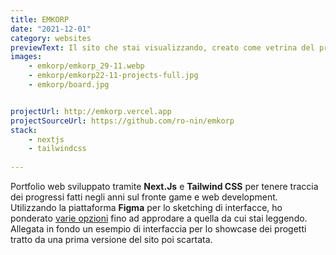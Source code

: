 ```yaml
---
title: EMKORP
date: "2021-12-01"
category: websites
previewText: Il sito che stai visualizzando, creato come vetrina del progresso fatto negli anni. Meta vero?
images:
    - emkorp/emkorp_29-11.webp
    - emkorp/emkorp22-11-projects-full.jpg
    - emkorp/board.jpg


projectUrl: http://emkorp.vercel.app
projectSourceUrl: https://github.com/ro-nin/emkorp
stack:
    - nextjs
    - tailwindcss
    
---
```

Portfolio web sviluppato tramite **Next.Js** e **Tailwind CSS** per tenere traccia dei progressi fatti negli anni sul fronte game e web development. Utilizzando la piattaforma **Figma** per lo sketching di interfacce, ho ponderato [varie opzioni](https://www.figma.com/file/cacW7dvbJnVTpy9Hyp0qUO/EMKORP-draft?node-id=33%3A337) fino ad approdare a quella da cui stai leggendo. Allegata in fondo un esempio di interfaccia per lo showcase dei progetti tratto da una prima versione del sito poi scartata.